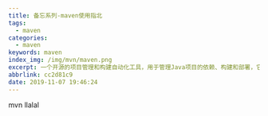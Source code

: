 ```yaml
---
title: 备忘系列-maven使用指北
tags:
  - maven
categories:
  - maven
keywords: maven
index_img: /img/mvn/maven.png
excerpt: 一个开源的项目管理和构建自动化工具，用于管理Java项目的依赖、构建和部署，它通过标准化的项目结构和配置文件，帮助开发者更轻松地构建、测试和发布Java应用程序，提高了项目的可维护性和可扩展性。
abbrlink: cc2d81c9
date: 2019-11-07 19:46:24
---
```

mvn llalal